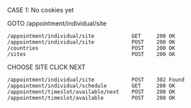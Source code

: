 CASE 1: No cookies yet

GOTO /appointment/individual/site

    /appointment/individual/site            GET     200 OK
    /appointment/individual/site            POST    200 OK
    /countries                              POST    200 OK
    /sites                                  POST    200 OK


CHOOSE SITE
CLICK NEXT

    /appointment/individual/site            POST    302 Found
    /appointment/individual/schedule        GET     200 OK
    /appointment/timeslot/available/next    POST    200 OK
    /appointment/timeslot/available         POST    200 OK